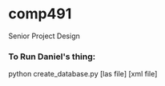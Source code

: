 # comp491
Senior Project Design

### To Run Daniel's thing:
python create_database.py [las file] [xml file]
